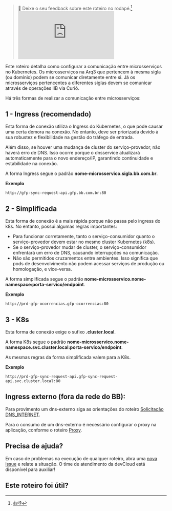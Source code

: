 > :speech_balloon: Deixe o seu feedback sobre este roteiro no rodapé.[^1]
![](https://eni.bb.com.br/eni1/matomo.php?idsite=469&amp;rec=1&amp;url=https://fontes.intranet.bb.com.br/dev/publico/roteiros/-/blob/master/kubernetes/Ref_chamada_dns.md&amp;action_name=kubernetes/Ref_chamada_dns)

Este roteiro detalha como configurar a comunicação entre microsserviços no Kubernetes. Os
microsserviços na Arq3 que pertencem à mesma sigla (ou domínio) podem se comunicar diretamente entre si. Já os microsserviços pertencentes a diferentes siglas devem se comunicar através de operações IIB via Curió.

Há três formas de realizar a comunicação entre microsserviços:

## 1 - Ingress (recomendado)

Esta forma de conexão utiliza o Ingress do Kubernetes, o que pode causar uma certa demora na conexão. No entanto, deve ser priorizada devido à sua robustez e flexibilidade na gestão do tráfego de entrada.

Além disso, se houver uma mudança de cluster do serviço-provedor, não haverá erro de DNS. Isso ocorre porque o dnsservice atualizará automaticamente para o novo endereço/IP, garantindo continuidade e estabilidade na conexão.

A forma Ingress segue o padrão **nome-microsservico.sigla.bb.com.br**.

**Exemplo**
```
http://gfp-sync-request-api.gfp.bb.com.br:80
```
## 2 - Simplificada

Esta forma de conexão é a mais rápida porque não passa pelo ingress do k8s. No entanto, possui algumas regras importantes:
*  Para funcionar corretamente, tanto o serviço-consumidor quanto o serviço-provedor devem estar no mesmo cluster Kubernetes (k8s).
*  Se o serviço-provedor mudar de cluster, o serviço-consumidor enfrentará um erro de DNS, causando interrupções na comunicação.
*  Não são permitidos cruzamentos entre ambientes. Isso significa que pods de desenvolvimento não podem acessar serviços de produção ou homologação, e vice-versa.

A forma simplificada segue o padrão **nome-microsservico.nome-namespace:porta-servico/endpoint**.

**Exemplo**
```
http://prd-gfp-ocorrencias.gfp-ocorrencias:80
```

## 3 - K8s

Esta forma de conexão exige o sufixo **.cluster.local**. 

A forma K8s segue o padrão **nome-microsservico.nome-namespace.svc.cluster.local:porta-servico/endpoint**. 

As mesmas regras da forma simplificada valem para a K8s.

**Exemplo**
```
http://prd-gfp-sync-request-api.gfp-sync-request-api.svc.cluster.local:80
```

## Ingress externo (fora da rede do BB):

Para provimento um dns-externo siga as orientações do roteiro [Solicitação DNS_INTERNET](https://fontes.intranet.bb.com.br/psc/publico/atendimento/-/blob/master/Roteiro_solicitacao_DNS_INTERNET.md#para-desenvolvimento-eou-homologa%C3%A7%C3%A3o).

Para o consumo de um dns-externo é necessário configurar o proxy na aplicação, conforme o roteiro [Proxy](https://fontes.intranet.bb.com.br/dev/publico/roteiros/-/blob/master/proxy/proxy.md).

## Precisa de ajuda?
Em caso de problemas na execução de qualquer roteiro, abra uma [nova issue](https://fontes.intranet.bb.com.br/dev/publico/atendimento/-/issues) e relate a situação. O time de atendimento da devCloud está disponível para auxiliar!  

## Este roteiro foi útil?
[^1]: [👍👎](http://feedback.dev.intranet.bb.com.br/?origem=roteiros&url_origem=fontes.intranet.bb.com.br/dev/publico/roteiros/-/blob/master/kubernetes/Ref_chamada_dns.md&amp;action_name=kubernetes/Ref_chamada_dns)

